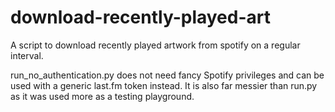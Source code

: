 # download-recently-played-art

A script to download recently played artwork from spotify on a regular interval.

run_no_authentication.py does not need fancy Spotify privileges and can be used with a generic last.fm token instead.
It is also far messier than run.py as it was used more as a testing playground.
